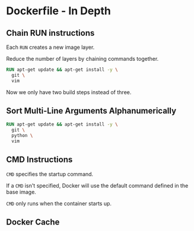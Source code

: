 # Dockerfile - In Depth

## Chain RUN instructions

Each `RUN` creates a new image layer.

Reduce the number of layers by chaining commands together.

```Dockerfile
RUN apt-get update && apt-get install -y \
  git \
  vim
```

Now we only have two build steps instead of three.

## Sort Multi-Line Arguments Alphanumerically

```Dockerfile
RUN apt-get update && apt-get install -y \
  git \
  python \
  vim
```

## CMD Instructions

`CMD` specifies the startup command.

If a `CMD` isn't specified, Docker will use the default command defined in the base image.

`CMD` only runs when the container starts up.

## Docker Cache
